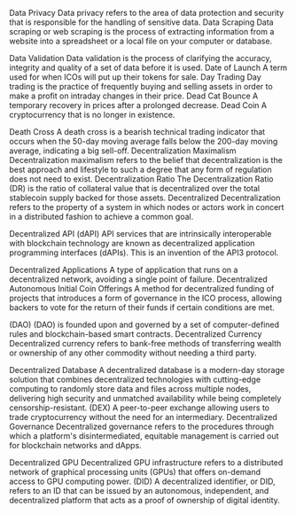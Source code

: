 Data Privacy
Data privacy refers to the area of data protection and security that is responsible for the handling of sensitive data.
Data Scraping
Data scraping or web scraping is the process of extracting information from a website into a spreadsheet or a local file on your computer or database.

Data Validation
Data validation is the process of clarifying the accuracy, integrity and quality of a set of data before it is used.
Date of Launch
A term used for when ICOs will put up their tokens for sale.
Day Trading
Day trading is the practice of frequently buying and selling assets in order to make a profit on intraday changes in their price.
Dead Cat Bounce
A temporary recovery in prices after a prolonged decrease.
Dead Coin
A cryptocurrency that is no longer in existence.

Death Cross
A death cross is a bearish technical trading indicator that occurs when the 50-day moving average falls below the 200-day moving average, indicating a big sell-off.
Decentralization Maximalism
Decentralization maximalism refers to the belief that decentralization is the best approach and lifestyle to such a degree that any form of regulation does not need to exist.
Decentralization Ratio
The Decentralization Ratio (DR) is the ratio of collateral value that is decentralized over the total stablecoin supply backed for those assets.
Decentralized
Decentralization refers to the property of a system in which nodes or actors work in concert in a distributed fashion to achieve a common goal.

Decentralized API (dAPI)
API services that are intrinsically interoperable with blockchain technology are known as decentralized application programming interfaces (dAPIs). This is an invention of the API3 protocol.

Decentralized Applications
A type of application that runs on a decentralized network, avoiding a single point of failure.
Decentralized Autonomous Initial Coin Offerings 
A method for decentralized funding of projects that introduces a form of governance in the ICO process, allowing backers to vote for the return of their funds if certain conditions are met.

 (DAO)
 (DAO) is founded upon and governed by a set of computer-defined rules and blockchain-based smart contracts.
Decentralized Currency
Decentralized currency refers to bank-free methods of transferring wealth or ownership of any other commodity without needing a third party.

Decentralized Database
A decentralized database is a modern-day storage solution that combines decentralized technologies with cutting-edge computing to randomly store data and files across multiple nodes, delivering high security and unmatched availability while being completely censorship-resistant.
 (DEX)
A peer-to-peer exchange allowing users to trade cryptocurrency without the need for an intermediary.
Decentralized Governance
Decentralized governance refers to the procedures through which a platform's disintermediated, equitable management is carried out for blockchain networks and dApps.

Decentralized GPU
Decentralized GPU infrastructure refers to a distributed network of graphical processing units (GPUs) that offers on-demand access to GPU computing power.
 (DID)
A decentralized identifier, or DID, refers to an ID that can be issued by an autonomous, independent, and decentralized platform that acts as a proof of ownership of digital identity.
